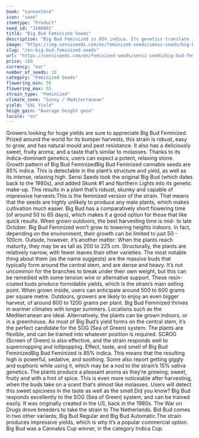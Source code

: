 ```yaml
---
book: "cannastore"
icon: "seed"
itemtype: "Product"
seed_id: "1560001"
title: "Big Bud Feminized Seeds"
description: "Big Bud Feminized is 85% indica. Its genetics translate into an intense, relaxing high. It has a distinctive sweet, molasses scent and taste."
image: "https://img.sensiseeds.com/en/feminized-seeds/sensi-seeds/big-bud-feminized-image.png"
slug: "/en-big-bud-feminized-seeds"
url: "https://sensiseeds.com/en/feminized-seeds/sensi-seeds/big-bud-feminized?a_aid=cannastore"
price: 108
currency: "eur"
number_of_seeds: 10
category: "Feminized Seeds"
flowering_min: 50
flowering_max: 65
strain_type: "Feminized"
climate_zone: "Sunny / Mediterranean"
yield: "XXL Yield"
heigh_gain: "Average height gain"
locale: "en"
---
```

Growers looking for huge yields are sure to appreciate Big Bud Feminized. Prized around the world for its bumper harvests, this strain is robust, easy to grow, and has natural mould and pest resistance. It also has a deliciously sweet, fruity aroma, and a taste that’s similar to molasses. Thanks to its indica-dominant genetics, users can expect a potent, relaxing stone. Growth pattern of Big Bud FeminizedBig Bud Feminized cannabis seeds are 85% indica. This is detectable in the plant’s structure and yield, as well as its intense, relaxing high. Sensi Seeds took the original Big Bud (which dates back to the 1980s), and added Skunk #1 and Northern Lights into its genetic make-up. This results in a plant that’s robust, skunky and capable of impressive harvests.This is the feminized version of the strain. That means that the seeds are highly unlikely to produce any male plants, which makes cultivation much easier. Big Bud has a comparatively short flowering time (of around 50 to 65 days), which makes it a good option for those that like quick results. When grown outdoors, the best harvesting time is mid- to late October. Big Bud Feminized won’t grow to towering heights indoors. In fact, depending on the environment, their growth can be limited to just 50 - 100cm. Outside, however, it’s another matter: When the plants reach maturity, they may be as tall as 200 to 225 cm. Structurally, the plants are relatively narrow, with fewer leaves than other varieties. The most notable thing about them (as the name suggests) are the massive buds that typically form around the central stem, and are dense and heavy. It’s not uncommon for the branches to break under their own weight, but this can be remedied with some tension wire or alternative support. These resin-coated buds produce formidable yields, which is the strain’s main selling point. When grown inside, users can anticipate around 500 to 600 grams per square metre. Outdoors, growers are likely to enjoy an even bigger harvest, of around 800 to 1200 grams per plant. Big Bud Feminized thrives in warmer climates with longer summers. Locations such as the Mediterranean are ideal. Alternatively, the plants can be grown indoors, or in a greenhouse. As most of Big Bud’s yield forms on the central stem, it’s the perfect candidate for the SOG (Sea of Green) system. The plants are flexible, and can be trained into whatever position is required. SCROG (Screen of Green) is also effective, and the strain responds well to supercropping and lollipopping. Effect, taste, and smell of Big Bud FeminizedBig Bud Feminized is 85% indica. This means that the resulting high is powerful, sedative, and soothing. Some also report getting giggly and euphoric while using it, which may be a nod to the strain’s 15% sativa genetics. The plants produce a pleasant aroma as they’re growing; sweet, fruity and with a hint of spice. This is even more noticeable after harvesting, when the buds take on a scent that’s almost like molasses. Users will detect this sweet spiciness in the taste as well as the smell.Did you know? Big Bud responds excellently to the SOG (Sea of Green) system, and can be trained easily. It was originally created in the US, back in the 1980s. The War on Drugs drove breeders to take the strain to The Netherlands. Bid Bud comes in two other variants; Big Bud Regular and Big Bud Automatic.The strain produces impressive yields, which is why it’s a popular commercial option. Big Bud was a Cannabis Cup winner, in the category Indica Cup.
